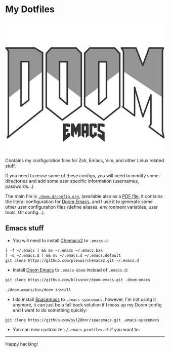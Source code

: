 # My Dotfiles

![Doom Emacs Logo, CC-BY](dot_doom.d/assets/doom-emacs-dark.svg)

Contains my configuration files for Zsh, Emacs, Vim, and other Linux related stuff.

If you need to reuse some of these configs, you will need to modify some directories and add some user specific information (usernames, passwords...)

The main file is [`.doom.d/config.org`](dot_doom.d/config.org), (available also
as a [PDF file](dot_doom.d/config.pdf), it contains the
literal configuration for [Doom Emacs](https://github.com/hlissner/doom-emacs),
and I use it to generate some other user configuration files (define aliases,
environment variables, user tools, Git config...).

## Emacs stuff

- You will need to install [Chemacs2](https://github.com/plexus/chemacs2) to
  `.emacs.d`:

```shell
[ -f ~/.emacs ] && mv ~/.emacs ~/.emacs.bak
[ -d ~/.emacs.d ] && mv ~/.emacs.d ~/.emacs.default
git clone https://github.com/plexus/chemacs2.git ~/.emacs.d
```

- Install [Doom Emacs](https://github.com/hlissner/doom-emacs) to `.emacs-doom`
  instead of `.emacs.d`:

```shell
git clone https://github.com/hlissner/doom-emacs.git .doom-emacs

./doom-emacs/bin/doom install
```

- I do install [Spacemacs](https://github.com/syl20bnr/spacemacs) to
  `.emacs-spacemacs`, however, I'm not using it anymore, it can just be a fall
  back solution if I mess up my Doom config and I want to do something quickly:

```shell
git clone https://github.com/syl20bnr/spacemacs.git .emacs-spacemacs
```

- You can now customize `~/.emacs-profiles.el` if you want to.

---

Happy hacking!
